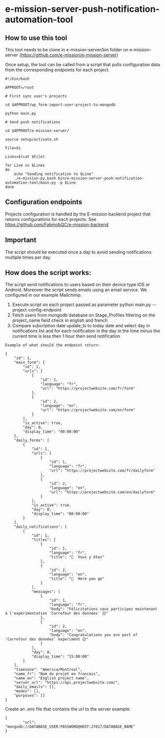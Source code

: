 # e-mission-server-push-notification-automation-tool


## How to use this tool

This tool needs to be clone in e-mission-server/bin folder on e-mission-server (https://github.com/e-mission/e-mission-server)

Once setup, the tool can be called from a script that pulls configuration data from the corresponding endpoints for each project.

```
#!/bin/bash

APPROOT=/root

# First sync user's projects

cd $APPROOT/wp_form-import-user-project-to-mongodb

python main.py

# Send push notifications

cd $APPROOT/e-mission-server/

source setup/activate.sh

File=$1

Lines=$(cat $File)

for Line in $Lines
do
	echo "Sending notification to $Line"
	./e-mission-py.bash bin/e-mission-server-push-notification-automation-tool/main.py -p $Line 
done

```

## Configuration endpoints

Projects configuration is handled by the E-mission backend project that returns configurations for each projects. See https://github.com/FabmobQC/e-mission-backend


## Important

The script should be executed once a day to avoid sending notifications multiple times per day.

## How does the script works:

The script send notifications to users based on their device type iOS or Android. Moreover the script sends emails using an email service. 
We configured in our example Mailchimp.

1. Execute script on each project passed as parameter python main.py --project-config-endpoint
2. Fetch users from mongodb database on Stage_Profiles filtering on the project_name field check in english and french
3. Compare subcription date update_ts to today date and select day in notifications list 
and for each notification in the day in the time minus the current time is less then 1 hour then send notification


`Example of what should the endpoint return:`

```
{
    "id": 1,
    "main_form": {
        "id": 1,
        "urls": [
            {
                "id": 1,
                "language": "fr",
                "url": "https://projectwebsite.com/fr/form"
            },
            {
                "id": 2,
                "language": "en",
                "url": "https://projectwebsite.com/en/form"
            }
        ],
        "is_active": true,
        "day": 0,
        "display_time": "00:00:00"
    },
    "daily_forms": [
        {
            "id": 1,
            "urls": [
                {
                    "id": 1,
                    "language": "fr",
                    "url": "https://projectwebsite.com/fr/dailyform"
                },
                {
                    "id": 2,
                    "language": "en",
                    "url": "https://projectwebsite.com/en/dailyform"
                }
            ],
            "is_active": true,
            "day": 0,
            "display_time": "00:00:00"
        }
    ],
    "daily_notifications": [
        {
            "id": 1,
            "titles": [
                {
                    "id": 1,
                    "language": "fr",
                    "title": "🏁  Vous y êtes"
                },
                {
                    "id": 2,
                    "language": "en",
                    "title": "🏁  Here you go"
                }
            ],
            "messages": [
                {
                    "id": 1,
                    "language": "fr",
                    "body": "Félicitations vous participez maintenant à l'expérimentation 'Carrefour des données' 😊"
                },
                {
                    "id": 2,
                    "language": "en",
                    "body": "Congratulations you are part of 'Carrefour des données' experiment 😊"
                }
            ],
            "day": 0,
            "display_time": "15:00:00"
        }
    ],
    "timezone": "America/Montreal",
    "name_fr": "Nom du projet en francais",
    "name_en": "English project name",
    "server_url": "https://api.projectwebsite.com/",
    "daily_emails": [],
    "modes": [],
    "purposes": []
}
```

Create an .env file that contains the url to the server example:

```
{
        "url": "mongodb://DATABASE_USER:PASSWORD@HOST:27017/DATABASE_NAME"
}
```

